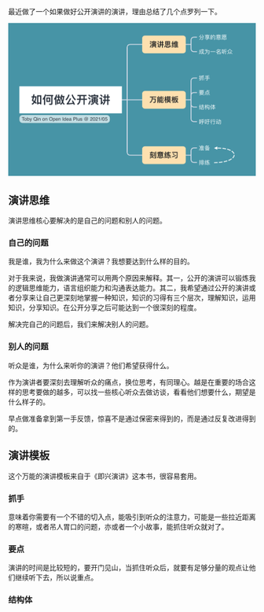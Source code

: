 最近做了一个如果做好公开演讲的演讲，理由总结了几个点罗列一下。

![image-20210523170949830](images/image-20210523170949830.png)

## 演讲思维

演讲思维核心要解决的是自己的问题和别人的问题。

### 自己的问题

我是谁，我为什么来做这个演讲？我想要达到什么样的目的。

对于我来说，我做演讲通常可以用两个原因来解释。其一，公开的演讲可以锻炼我的逻辑思维能力，语言组织能力和沟通表达能力。其二，我希望通过公开的演讲或者分享来让自己更深刻地掌握一种知识，知识的习得有三个层次，理解知识，运用知识，分享知识。在公开分享之后可能达到一个很深刻的程度。

解决完自己的问题后，我们来解决别人的问题。

### 别人的问题

听众是谁，为什么来听你的演讲？他们希望获得什么。

作为演讲者要深刻去理解听众的痛点，换位思考，有同理心。越是在重要的场合这样的思考要做的越多，可以找一些核心听众去做访谈，看看他们想要什么，期望是什么样子的。

早点做准备拿到第一手反馈，惊喜不是通过保密来得到的，而是通过反复改进得到的。

## 演讲模板

这个万能的演讲模板来自于《即兴演讲》这本书，很容易套用。

### 抓手

意味着你需要有一个不错的切入点，能吸引到听众的注意力，可能是一些拉近距离的寒暄，或者吊人胃口的问题，亦或者一个小故事，能抓住听众就对了。

### 要点

演讲的时间是比较短的，要开门见山，当抓住听众后，就要有足够分量的观点让他们继续听下去，所以说重点。

### 结构体





